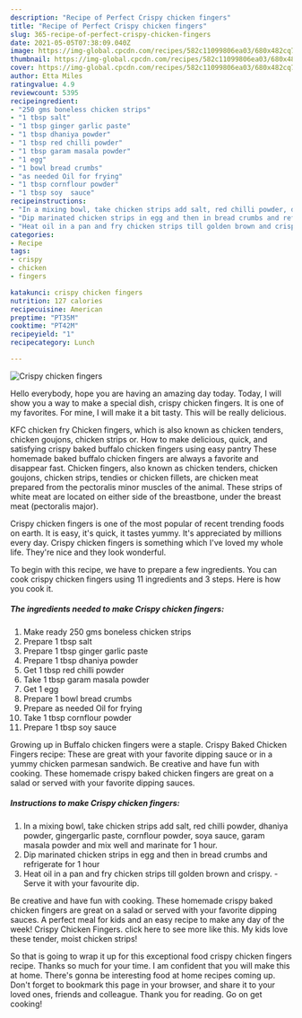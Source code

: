 ```yaml
---
description: "Recipe of Perfect Crispy chicken fingers"
title: "Recipe of Perfect Crispy chicken fingers"
slug: 365-recipe-of-perfect-crispy-chicken-fingers
date: 2021-05-05T07:38:09.040Z
image: https://img-global.cpcdn.com/recipes/582c11099806ea03/680x482cq70/crispy-chicken-fingers-recipe-main-photo.jpg
thumbnail: https://img-global.cpcdn.com/recipes/582c11099806ea03/680x482cq70/crispy-chicken-fingers-recipe-main-photo.jpg
cover: https://img-global.cpcdn.com/recipes/582c11099806ea03/680x482cq70/crispy-chicken-fingers-recipe-main-photo.jpg
author: Etta Miles
ratingvalue: 4.9
reviewcount: 5395
recipeingredient:
- "250 gms boneless chicken strips"
- "1 tbsp salt"
- "1 tbsp ginger garlic paste"
- "1 tbsp dhaniya powder"
- "1 tbsp red chilli powder"
- "1 tbsp garam masala powder"
- "1 egg"
- "1 bowl bread crumbs"
- "as needed Oil for frying"
- "1 tbsp cornflour powder"
- "1 tbsp soy  sauce"
recipeinstructions:
- "In a mixing bowl, take chicken strips add salt, red chilli powder, dhaniya powder, gingergarlic paste, cornflour powder, soya sauce, garam masala powder and mix well and marinate for 1 hour."
- "Dip marinated chicken strips in egg and then in bread crumbs and refrigerate for 1 hour"
- "Heat oil in a pan and fry chicken strips till golden brown and crispy. Serve it with your favourite dip."
categories:
- Recipe
tags:
- crispy
- chicken
- fingers

katakunci: crispy chicken fingers 
nutrition: 127 calories
recipecuisine: American
preptime: "PT35M"
cooktime: "PT42M"
recipeyield: "1"
recipecategory: Lunch

---
```



![Crispy chicken fingers](https://img-global.cpcdn.com/recipes/582c11099806ea03/680x482cq70/crispy-chicken-fingers-recipe-main-photo.jpg)

Hello everybody, hope you are having an amazing day today. Today, I will show you a way to make a special dish, crispy chicken fingers. It is one of my favorites. For mine, I will make it a bit tasty. This will be really delicious.

KFC chicken fry Chicken fingers, which is also known as chicken tenders, chicken goujons, chicken strips or. How to make delicious, quick, and satisfying crispy baked buffalo chicken fingers using easy pantry These homemade baked buffalo chicken fingers are always a favorite and disappear fast. Chicken fingers, also known as chicken tenders, chicken goujons, chicken strips, tendies or chicken fillets, are chicken meat prepared from the pectoralis minor muscles of the animal. These strips of white meat are located on either side of the breastbone, under the breast meat (pectoralis major).

Crispy chicken fingers is one of the most popular of recent trending foods on earth. It is easy, it's quick, it tastes yummy. It's appreciated by millions every day. Crispy chicken fingers is something which I've loved my whole life. They're nice and they look wonderful.


To begin with this recipe, we have to prepare a few ingredients. You can cook crispy chicken fingers using 11 ingredients and 3 steps. Here is how you cook it.

<!--inarticleads1-->

##### The ingredients needed to make Crispy chicken fingers:

1. Make ready 250 gms boneless chicken strips
1. Prepare 1 tbsp salt
1. Prepare 1 tbsp ginger garlic paste
1. Prepare 1 tbsp dhaniya powder
1. Get 1 tbsp red chilli powder
1. Take 1 tbsp garam masala powder
1. Get 1 egg
1. Prepare 1 bowl bread crumbs
1. Prepare as needed Oil for frying
1. Take 1 tbsp cornflour powder
1. Prepare 1 tbsp soy  sauce


Growing up in Buffalo chicken fingers were a staple. Crispy Baked Chicken Fingers recipe: These are great with your favorite dipping sauce or in a yummy chicken parmesan sandwich. Be creative and have fun with cooking. These homemade crispy baked chicken fingers are great on a salad or served with your favorite dipping sauces. 

<!--inarticleads2-->

##### Instructions to make Crispy chicken fingers:

1. In a mixing bowl, take chicken strips add salt, red chilli powder, dhaniya powder, gingergarlic paste, cornflour powder, soya sauce, garam masala powder and mix well and marinate for 1 hour.
1. Dip marinated chicken strips in egg and then in bread crumbs and refrigerate for 1 hour
1. Heat oil in a pan and fry chicken strips till golden brown and crispy. - Serve it with your favourite dip.


Be creative and have fun with cooking. These homemade crispy baked chicken fingers are great on a salad or served with your favorite dipping sauces. A perfect meal for kids and an easy recipe to make any day of the week! Crispy Chicken Fingers. click here to see more like this. My kids love these tender, moist chicken strips! 

So that is going to wrap it up for this exceptional food crispy chicken fingers recipe. Thanks so much for your time. I am confident that you will make this at home. There's gonna be interesting food at home recipes coming up. Don't forget to bookmark this page in your browser, and share it to your loved ones, friends and colleague. Thank you for reading. Go on get cooking!
